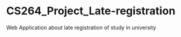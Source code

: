 ﻿# CS264_Project_Late-registration


Web Application about late registration of study in university
